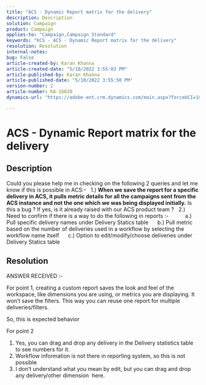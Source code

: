 ```yaml
---
title: "ACS - Dynamic Report matrix for the delivery"
description: Description
solution: Campaign
product: Campaign
applies-to: "Campaign,Campaign Standard"
keywords: "KCS - ACS - Dynamic Report matrix for the delivery"
resolution: Resolution
internal-notes: 
bug: False
article-created-by: Karan Khanna
article-created-date: "5/10/2022 3:55:03 PM"
article-published-by: Karan Khanna
article-published-date: "5/10/2022 3:55:50 PM"
version-number: 2
article-number: KA-16020
dynamics-url: "https://adobe-ent.crm.dynamics.com/main.aspx?forceUCI=1&pagetype=entityrecord&etn=knowledgearticle&id=52e03e8d-79d0-ec11-a7b5-00224809c556"

---
```

# ACS - Dynamic Report matrix for the delivery

## Description


Could you please help me in checking on the following 2 queries and let me know if this is possible in ACS:-
  
 1.) <b>When we save the report for a specific delivery in ACS, it pulls metric details for all the campaigns sent from the ACS instance and not the one which we was being displayed initially.</b> Is this a bug ? If yes, is it already raised with our ACS product team ?
  
 2.) Need to confirm if there is a way to do the following in reports :-
     
      a.) Pull specific delivery names under Delivery Statics table
      b.) Pull metric based on the number of deliveries used in a workflow by selecting the workflow name itself
      c.) Option to edit/modify/choose deliveries under Delivery Statics table


## Resolution


ANSWER RECEIVED :-



For point 1, creating a custom report saves the look and feel of the workspace, like dimensions you are using, or metrics you are displaying. It won’t save the filters. This way you can reuse one report for multiple deliveries/filters.

So, this is expected behavior



For point 2

1. Yes, you can drag and drop any delivery in the Delivery statistics table to see numbers for it.
2. Workflow information is not there in reporting system, so this is not possible
3. I don’t understand what you mean by edit, but you can drag and drop any delivery/other dimension  here.

